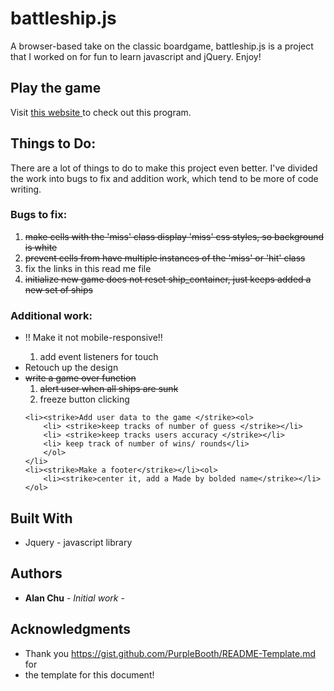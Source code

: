 # battleship.js

A browser-based take on the classic boardgame, battleship.js is a project that I worked on for fun to learn javascript and jQuery. Enjoy! 

## Play the game

Visit <a target="_blank" href="https://thechutrain.github.io/battleship.js/battleship.html"> this website </a> to check out this program.

## Things to Do:

There are a lot of things to do to make this project even better. I've divided the work into bugs to fix and addition work, which tend to be more of code writing.

### Bugs to fix:
<ol>
	<li><strike>make cells with the 'miss' class display 'miss' css styles, so background is white</strike></li>
	<li><strike>prevent cells from have multiple instances of the 'miss' or 'hit' class</strike></li>
	<li> fix the links in this read me file</li>
	<li><strike>initialize new game does not reset ship_container, just keeps added a new set of ships</strike></li>
</ol>


### Additional work:
<ul>
	<li>!! Make it not mobile-responsive!!</li><ol>
		<li> add event listeners for touch</li>
	</ol>
	<li> Retouch up the design </li>
	<li><strike>write a game over function </strike><ol>
		<li><strike> alert user when all ships are sunk </strike></li>
		<li> freeze button clicking </li>
	</ol></li>

	<li><strike>Add user data to the game </strike><ol>
		<li> <strike>keep tracks of number of guess </strike></li>
		<li> <strike>keep tracks users accuracy </strike></li>
		<li> keep track of number of wins/ rounds</li>
		</ol>
	</li>
	<li><strike>Make a footer</strike></li><ol>
		<li><strike>center it, add a Made by bolded name</strike></li>
	</ol>
</ul>


## Built With

* Jquery - javascript library


## Authors

* **Alan Chu** - *Initial work* - 

## Acknowledgments

* Thank you https://gist.github.com/PurpleBooth/README-Template.md for
* the template for this document!

